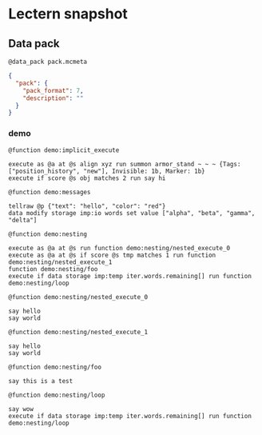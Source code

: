 # Lectern snapshot

## Data pack
`@data_pack pack.mcmeta`

```json
{
  "pack": {
    "pack_format": 7,
    "description": ""
  }
}
```

### demo
`@function demo:implicit_execute`

```mcfunction
execute as @a at @s align xyz run summon armor_stand ~ ~ ~ {Tags: ["position_history", "new"], Invisible: 1b, Marker: 1b}
execute if score @s obj matches 2 run say hi
```
`@function demo:messages`

```mcfunction
tellraw @p {"text": "hello", "color": "red"}
data modify storage imp:io words set value ["alpha", "beta", "gamma", "delta"]
```
`@function demo:nesting`

```mcfunction
execute as @a at @s run function demo:nesting/nested_execute_0
execute as @a at @s if score @s tmp matches 1 run function demo:nesting/nested_execute_1
function demo:nesting/foo
execute if data storage imp:temp iter.words.remaining[] run function demo:nesting/loop
```
`@function demo:nesting/nested_execute_0`

```mcfunction
say hello
say world
```
`@function demo:nesting/nested_execute_1`

```mcfunction
say hello
say world
```
`@function demo:nesting/foo`

```mcfunction
say this is a test
```
`@function demo:nesting/loop`

```mcfunction
say wow
execute if data storage imp:temp iter.words.remaining[] run function demo:nesting/loop
```

